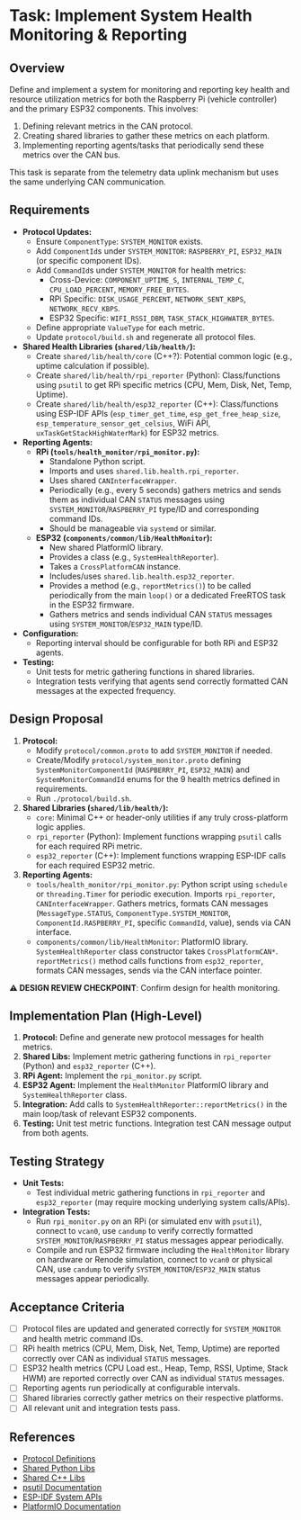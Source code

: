 <!-- LLM_TASK_META
id: TBD
title: Implement System Health Monitoring & Reporting
priority: medium
estimated_time: 6h
component: protocol, shared/lib/health, tools/health_monitor, components/common/lib/HealthMonitor
dependencies: shared/lib/python/can, components/common/lib/CrossPlatformCAN
-->

# Task: Implement System Health Monitoring & Reporting

## Overview
<!-- LLM_CONTEXT: task_overview -->
Define and implement a system for monitoring and reporting key health and resource utilization metrics for both the Raspberry Pi (vehicle controller) and the primary ESP32 components. This involves:
1.  Defining relevant metrics in the CAN protocol.
2.  Creating shared libraries to gather these metrics on each platform.
3.  Implementing reporting agents/tasks that periodically send these metrics over the CAN bus.

This task is separate from the telemetry data uplink mechanism but uses the same underlying CAN communication.
<!-- LLM_CONTEXT_END -->

## Requirements
<!-- LLM_CONTEXT: requirements -->
- **Protocol Updates:**
    - Ensure `ComponentType`: `SYSTEM_MONITOR` exists.
    - Add `ComponentId`s under `SYSTEM_MONITOR`: `RASPBERRY_PI`, `ESP32_MAIN` (or specific component IDs).
    - Add `CommandId`s under `SYSTEM_MONITOR` for health metrics:
        - Cross-Device: `COMPONENT_UPTIME_S`, `INTERNAL_TEMP_C`, `CPU_LOAD_PERCENT`, `MEMORY_FREE_BYTES`.
        - RPi Specific: `DISK_USAGE_PERCENT`, `NETWORK_SENT_KBPS`, `NETWORK_RECV_KBPS`.
        - ESP32 Specific: `WIFI_RSSI_DBM`, `TASK_STACK_HIGHWATER_BYTES`.
    - Define appropriate `ValueType` for each metric.
    - Update `protocol/build.sh` and regenerate all protocol files.
- **Shared Health Libraries (`shared/lib/health/`):**
    - Create `shared/lib/health/core` (C++?): Potential common logic (e.g., uptime calculation if possible).
    - Create `shared/lib/health/rpi_reporter` (Python): Class/functions using `psutil` to get RPi specific metrics (CPU, Mem, Disk, Net, Temp, Uptime).
    - Create `shared/lib/health/esp32_reporter` (C++): Class/functions using ESP-IDF APIs (`esp_timer_get_time`, `esp_get_free_heap_size`, `esp_temperature_sensor_get_celsius`, WiFi API, `uxTaskGetStackHighWaterMark`) for ESP32 metrics.
- **Reporting Agents:**
    - **RPi (`tools/health_monitor/rpi_monitor.py`):**
        - Standalone Python script.
        - Imports and uses `shared.lib.health.rpi_reporter`.
        - Uses shared `CANInterfaceWrapper`.
        - Periodically (e.g., every 5 seconds) gathers metrics and sends them as individual CAN `STATUS` messages using `SYSTEM_MONITOR`/`RASPBERRY_PI` type/ID and corresponding command IDs.
        - Should be manageable via `systemd` or similar.
    - **ESP32 (`components/common/lib/HealthMonitor`):**
        - New shared PlatformIO library.
        - Provides a class (e.g., `SystemHealthReporter`).
        - Takes a `CrossPlatformCAN` instance.
        - Includes/uses `shared.lib.health.esp32_reporter`.
        - Provides a method (e.g., `reportMetrics()`) to be called periodically from the main `loop()` or a dedicated FreeRTOS task in the ESP32 firmware.
        - Gathers metrics and sends individual CAN `STATUS` messages using `SYSTEM_MONITOR`/`ESP32_MAIN` type/ID.
- **Configuration:**
    - Reporting interval should be configurable for both RPi and ESP32 agents.
- **Testing:**
    - Unit tests for metric gathering functions in shared libraries.
    - Integration tests verifying that agents send correctly formatted CAN messages at the expected frequency.
<!-- LLM_CONTEXT_END -->

## Design Proposal
<!-- LLM_CONTEXT: design -->
1.  **Protocol:**
    - Modify `protocol/common.proto` to add `SYSTEM_MONITOR` if needed.
    - Create/Modify `protocol/system_monitor.proto` defining `SystemMonitorComponentId` (`RASPBERRY_PI`, `ESP32_MAIN`) and `SystemMonitorCommandId` enums for the 9 health metrics defined in requirements.
    - Run `./protocol/build.sh`.
2.  **Shared Libraries (`shared/lib/health/`):**
    - `core`: Minimal C++ or header-only utilities if any truly cross-platform logic applies.
    - `rpi_reporter` (Python): Implement functions wrapping `psutil` calls for each required RPi metric.
    - `esp32_reporter` (C++): Implement functions wrapping ESP-IDF calls for each required ESP32 metric.
3.  **Reporting Agents:**
    - `tools/health_monitor/rpi_monitor.py`: Python script using `schedule` or `threading.Timer` for periodic execution. Imports `rpi_reporter`, `CANInterfaceWrapper`. Gathers metrics, formats CAN messages (`MessageType.STATUS`, `ComponentType.SYSTEM_MONITOR`, `ComponentId.RASPBERRY_PI`, specific `CommandId`, value), sends via CAN interface.
    - `components/common/lib/HealthMonitor`: PlatformIO library. `SystemHealthReporter` class constructor takes `CrossPlatformCAN*`. `reportMetrics()` method calls functions from `esp32_reporter`, formats CAN messages, sends via the CAN interface pointer.

**⚠️ DESIGN REVIEW CHECKPOINT**: Confirm design for health monitoring.
<!-- LLM_CONTEXT_END -->

## Implementation Plan (High-Level)
<!-- LLM_CONTEXT: implementation_plan -->
1.  **Protocol:** Define and generate new protocol messages for health metrics.
2.  **Shared Libs:** Implement metric gathering functions in `rpi_reporter` (Python) and `esp32_reporter` (C++).
3.  **RPi Agent:** Implement the `rpi_monitor.py` script.
4.  **ESP32 Agent:** Implement the `HealthMonitor` PlatformIO library and `SystemHealthReporter` class.
5.  **Integration:** Add calls to `SystemHealthReporter::reportMetrics()` in the main loop/task of relevant ESP32 components.
6.  **Testing:** Unit test metric functions. Integration test CAN message output from both agents.
<!-- LLM_CONTEXT_END -->

## Testing Strategy
<!-- LLM_CONTEXT: testing -->
- **Unit Tests:**
    - Test individual metric gathering functions in `rpi_reporter` and `esp32_reporter` (may require mocking underlying system calls/APIs).
- **Integration Tests:**
    - Run `rpi_monitor.py` on an RPi (or simulated env with `psutil`), connect to `vcan0`, use `candump` to verify correctly formatted `SYSTEM_MONITOR`/`RASPBERRY_PI` status messages appear periodically.
    - Compile and run ESP32 firmware including the `HealthMonitor` library on hardware or Renode simulation, connect to `vcan0` or physical CAN, use `candump` to verify `SYSTEM_MONITOR`/`ESP32_MAIN` status messages appear periodically.
<!-- LLM_CONTEXT_END -->

## Acceptance Criteria
<!-- LLM_CONTEXT: acceptance_criteria -->
- [ ] Protocol files are updated and generated correctly for `SYSTEM_MONITOR` and health metric command IDs.
- [ ] RPi health metrics (CPU, Mem, Disk, Net, Temp, Uptime) are reported correctly over CAN as individual `STATUS` messages.
- [ ] ESP32 health metrics (CPU Load est., Heap, Temp, RSSI, Uptime, Stack HWM) are reported correctly over CAN as individual `STATUS` messages.
- [ ] Reporting agents run periodically at configurable intervals.
- [ ] Shared libraries correctly gather metrics on their respective platforms.
- [ ] All relevant unit and integration tests pass.
<!-- LLM_CONTEXT_END -->

## References
<!-- LLM_CONTEXT: references -->
- [Protocol Definitions](protocol/)
- [Shared Python Libs](shared/lib/python/)
- [Shared C++ Libs](components/common/lib/)
- [psutil Documentation](https://psutil.readthedocs.io/en/latest/)
- [ESP-IDF System APIs](https://docs.espressif.com/projects/esp-idf/en/latest/esp32/api-reference/system/index.html)
- [PlatformIO Documentation](https://docs.platformio.org/en/latest/)
<!-- LLM_CONTEXT_END --> 
